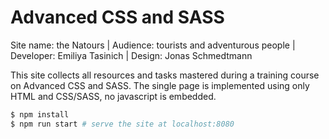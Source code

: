 # Advanced CSS and SASS

Site name: the Natours | 
Audience: tourists and adventurous people | 
Developer: Emiliya Tasinich | 
Design: Jonas Schmedtmann


This site collects all resources and tasks mastered during a training course on Advanced CSS and SASS.
The single page is implemented using only HTML and CSS/SASS, no javascript is embedded.

``` bash
$ npm install
$ npm run start # serve the site at localhost:8080
```
